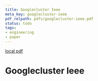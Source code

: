 ```yaml
---
title: Googlecluster Ieee
meta_key: googlecluster-ieee
pdf_relpath: pdfs/googlecluster-ieee.pdf
status: todo
tags:
- engineering
- paper
---
```


[local pdf](../../../pdfs/googlecluster-ieee.pdf)

# Googlecluster Ieee
